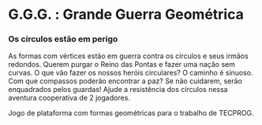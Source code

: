 # G.G.G. : Grande Guerra Geométrica
### Os círculos estão em perigo

As formas com vértices estão em guerra contra os círculos e seus irmãos redondos. Querem purgar o Reino das Pontas e fazer uma nação sem curvas. O que vão fazer os nossos heróis circulares? O caminho é sinuoso. Com que compassos poderão encontrar a paz? Se não cuidarem, serão enquadrados pelos guardas! Ajude a resistência dos círculos nessa aventura cooperativa de 2 jogadores. 

Jogo de plataforma com formas geométricas para o trabalho de TECPROG.
